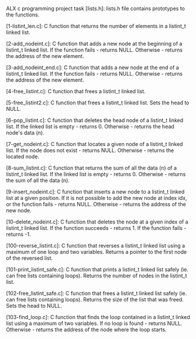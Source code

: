 ALX c programming project task
[lists.h]: lists.h file contains prototypes to the functions.


[1-listint_len.c]: C function that returns the number of elements in a listint_t linked list. 


[2-add_nodeint.c]: C function that adds a new node at the beginning of a listint_t linked list. If the function fails - returns NULL. Otherwise - returns the address of the new element. 


[3-add_nodeint_end.c]: C function that adds a new node at the end of a listint_t linked list. If the function fails - returns NULL. Otherwise - returns the address of the new element. 


[4-free_listint.c]: C function that frees a listint_t linked list. 


[5-free_listint2.c]: C function that frees a listint_t linked list. Sets the head to NULL. 


[6-pop_listint.c]: C function that deletes the head node of a listint_t linked list. If the linked list is empty - returns 0. Otherwise - returns the head node's data (n). 


[7-get_nodeint.c]: C function that locates a given node of a listint_t linked list. If the node does not exist - returns NULL. Otherwise - returns the located node. 


[8-sum_listint.c]: C function that returns the sum of all the data (n) of a listint_t linked list. If the linked list is empty - returns 0. Otherwise - returns the sum of all the data (n). 


[9-insert_nodeint.c]: C function that inserts a new node to a listint_t linked list at a given position. If it is not possible to add the new node at index idx, or the function fails - returns NULL. Otherwise - returns the address of the new node. 


[10-delete_nodeint.c]: C function that deletes the node at a given index of a listint_t linked list. If the function succeeds - returns 1. If the function fails - returns -1. 


[100-reverse_listint.c]: C function that reverses a listint_t linked list using a maximum of one loop and two variables. Returns a pointer to the first node of the reversed list. 


[101-print_listint_safe.c]: C function that prints a listint_t linked list safely (ie. can free lists containing loops). Returns the number of nodes in the listint_t list. 

[102-free_listint_safe.c]: C function that frees a listint_t linked list safely (ie. can free lists containing loops). Returns the size of the list that was freed. Sets the head to NULL. 


[103-find_loop.c]: C function that finds the loop contained in a listint_t linked list using a maximum of two variables. If no loop is found - returns NULL. Otherwise - returns the address of the node where the loop starts.
